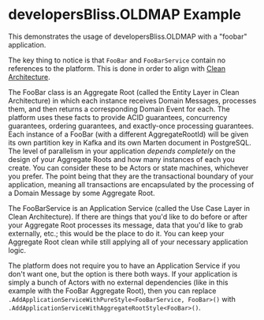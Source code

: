 # developersBliss.OLDMAP Example

This demonstrates the usage of developersBliss.OLDMAP with a "foobar" application.

The key thing to notice is that `FooBar` and `FooBarService` contain no references to the platform. This is done in order to align with [Clean Architecture](https://blog.cleancoder.com/uncle-bob/2012/08/13/the-clean-architecture.html).

The FooBar class is an Aggregate Root (called the Entity Layer in Clean Architecture) in which each instance receives Domain Messages, processes them, and then returns a corresponding Domain Event for each. The platform uses these facts to provide ACID guarantees, concurrency guarantees, ordering guarantees, and exactly-once processing guarantees. Each instance of a FooBar (with a different AggregateRootId) will be given its own partition key in Kafka and its own Marten document in PostgreSQL. The level of parallelism in your application _depends completely_ on the design of your Aggregate Roots and how many instances of each you create. You can consider these to be Actors or state machines, whichever you prefer. The point being that they are the transactional boundary of your application, meaning all transactions are encapsulated by the processing of a Domain Message by some Aggregate Root.

The FooBarService is an Application Service (called the Use Case Layer in Clean Architecture). If there are things that you'd like to do before or after your Aggregate Root processes its message, data that you'd like to grab externally, etc.; this would be the place to do it. You can keep your Aggregate Root clean while still applying all of your necessary application logic.

The platform does not require you to have an Application Service if you don't want one, but the option is there both ways. If your application is simply a bunch of Actors with no external dependencies (like in this example with the FooBar Aggregate Root), then you can replace `.AddApplicationServiceWithPureStyle<FooBarService, FooBar>()` with `.AddApplicationServiceWithAggregateRootStyle<FooBar>()`.
